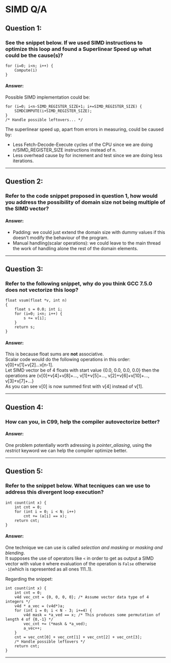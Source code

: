# SIMD Q/A

## Question 1:
### See the snippet below. If we used SIMD instructions to optimize this loop and found a Superlinear Speed up what could be the cause(s)?
```
for (i=0; i<n; i++) {
    Compute(i)
}
``` 
#### Answer:
Possible SIMD implementation could be:
```
for (i=0; i<n-SIMD_REGISTER_SIZE+1; i+=SIMD_REGISTER_SIZE) {
    SIMDCOMPUTE(i+SIMD_REGISTER_SIZE);
}
/* Handle possible leftovers... */
``` 

The superlinear speed up, apart from errors in measuring, could be caused by:
- Less Fetch-Decode-Execute cycles of the CPU since we are doing n/SIMD_REGISTER_SIZE instructions instead of n.
- Less overhead cause by for increment and test since we are doing less iterations.

---
## Question 2:
### Refer to the code snippet proposed in question 1, how would you address the possibility of domain size not being multiple of the SIMD vector?
#### Answer:
- Padding: we could just extend the domain size with dummy values if this doesn't modify the behaviour of the program.
- Manual handling(scalar operations): we could leave to the main thread the work of handling alone the rest of the domain elements.
---
## Question 3:
### Refer to the following snippet, why do you think GCC 7.5.0 does __not__ vectorize this loop?
```
float vsum(float *v, int n)
{
    float s = 0.0; int i;
    for (i=0; i<n; i++) {
        s += v[i];
    }
    return s;
}
```

#### Answer:
This is because float sums are __not__ associative. <br>
Scalar code would do the following operations in this order: v[0]+v[1]+v[2]...v[n-1]. <br>
Let SIMD vector be of 4 floats with start value {0.0, 0.0, 0.0, 0.0} then the operations are {v[0]+v[4]+v[8]+..., v[1]+v[5]+..., v[2]+v[6]+v[10]+..., v[3]+v[7]+...} <br>
As you can see v[0] is now summed first with v[4] instead of v[1].

---

## Question 4:
### How can you, in C99, help the compiler autovectorize better?
#### Answer:
One problem potentially worth adressing is _pointer_aliasing_, using the _restrict_ keyword we can help the compiler optimize better.

---
## Question 5:
### Refer to the snippet below. What tecniques can we use to address this divergent loop execution?
```
int count(int x) {
    int cnt = 0;
    for (int i = 0; i < N; i++)
        cnt += (a[i] == x);
    return cnt;
}
```
#### Answer:
One technique we can use is called _selection and masking_ or _masking and blending_.<br>
It supposes the use of operators like `<` in order to get as output a SIMD vector with value `0` where evaluation of the operation is `False` otherwise `-1`(which is rapresented as all ones 111..1).

Regarding the snippet: 
```
int count(int x) {
    int cnt = 0;
    v4d vec_cnt = {0, 0, 0, 0}; /* Assume vector data type of 4 integers */
    v4d * a_vec = (v4d*)a;
    for (int i = 0; i < N - 3; i+=4) {
        v4d mask = *a_ved == x; /* This produces some permutation of length 4 of {0,-1} */
        vec_cnt += (*mask & *a_ved); 
        a_vec++;
    }
    cnt = vec_cnt[0] + vec_cnt[1] + vec_cnt[2] + vec_cnt[3];
    /* Handle possible leftovers */
    return cnt;
}
```



---

